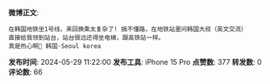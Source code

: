**微博正文**: 
```
在韩国地铁坐1号线，来回换乘太复杂了! 搞不懂路，在地铁站里问韩国大叔（英文交流）
直接给我领到站台，站台很远还得坐电梯，跟高铁站一样。
真是热心啊🙏 韩国·Seoul korea
```
**发布时间**: 2024-05-29 11:22:00
**发布工具**: iPhone 15 Pro
**点赞数**: 377
**转发数**: 0
**评论数**: 66

